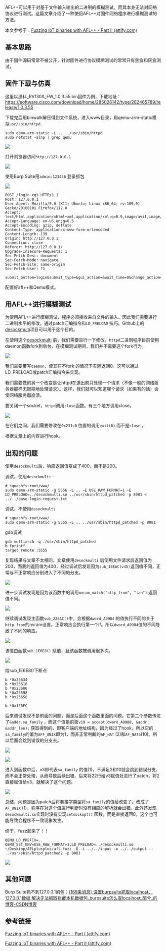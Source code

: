 AFL++可以用于对基于文件输入输出的二进制的模糊测试，而其本身无法对网络协议进行测试。这篇文章介绍了一种使用AFL++对固件网络程序进行模糊测试的方法。

本文参考于：[Fuzzing IoT binaries with AFL++ - Part II (attify.com)](https://blog.attify.com/fuzzing-iot-binaries-with-afl-part-ii/)

## 基本思路
由于固件源码常常不被公开，针对固件进行协议模糊测试的常常只有黑盒和灰盒测试，


## 固件下载与仿真
这里以思科_RV130X_FW_1.0.3.55.bin固件为例，下载地址：
https://software.cisco.com/download/home/285026142/type/282465789/release/1.0.3.55

下载完后用binwalk解压得到文件系统，进入www目录，用qemu-arm-static模拟`usr/sbin/httpd`.
```
sudo qemu-arm-static -L .. ../usr/sbin/httpd
sudo netstat -alnp | grep qemu
```

![](images/Pasted%20image%2020230514104837.png)

打开浏览器访问`http://127.0.0.1` 

![](images/Pasted%20image%2020230514104923.png)

使用Burp Suite用`admin:123456` 登录抓包

![](images/Pasted%20image%2020230514105830.png)

```
POST /login.cgi HTTP/1.1
Host: 127.0.0.1
User-Agent: Mozilla/5.0 (X11; Ubuntu; Linux x86_64; rv:109.0) Gecko/20100101 Firefox/112.0
Accept: text/html,application/xhtml+xml,application/xml;q=0.9,image/avif,image/webp,*/*;q=0.8
Accept-Language: en-US,en;q=0.5
Accept-Encoding: gzip, deflate
Content-Type: application/x-www-form-urlencoded
Content-Length: 139
Origin: http://127.0.0.1
Connection: close
Referer: http://127.0.0.1/
Upgrade-Insecure-Requests: 1
Sec-Fetch-Dest: document
Sec-Fetch-Mode: navigate
Sec-Fetch-Site: same-origin
Sec-Fetch-User: ?1

submit_button=login&submit_type=&gui_action=&wait_time=0&change_action=&enc=1&continue_key=&user=admin&pwd=3ff83912fdb4176a21cd5c93e2094554
```

配置好afl++和Qemu模式。


## 用AFL++进行模糊测试

为使用AFL++进行模糊测试，程序必须接收来自文件的输入。因此我们需要进行二进制水平的修改，通过patch汇编指令和`LD_PRELOAD` 技巧。Github上的[desockmulti](https://github.com/zyingp/desockmulti?ref=blog.attify.com)项目可以用于这个目的。

在使用这个[desockmulti](https://github.com/zyingp/desockmulti?ref=blog.attify.com) 前，我们需要进行一下修改。`httpd`二进制程序目前使用daemon函数fork到后台，在模糊测试期间，我们并不需要这个fork行为。

![](images/Pasted%20image%2020230507223855.png)

我们需要覆写`daemon`，使其在不fork 的情况下实际返回0。这可以通过LD_PRELOAD或patch汇编指令来实现。

我们需要做的另一个改变是让httpd在退出前只处理一个请求（不像一般的网络服务器那样无限期地处理请求）。这样，我们就可以知道哪个请求（如果有的话）会使网络服务器崩溃。

要关闭一个socket，`httpd`调用`close`函数。有三个地方调用close。

![](images/Pasted%20image%2020230514202235.png)

在它们之间，我们需要修改在`0x231c0` 位置的调用`exit(0)` 而不是`close` 。

根据文章上的内容进行hook。

## 出现的问题
使用`desockmulti`后，响应返回值变成了400，而不是200。

调试，使用`desockmulti` ·
```
# squashfs-root/www/
sudo qemu-arm-static -g 5556 -L .. -E USE_RAW_FORMAT=1 -E LD_PRELOAD=../desockmulti.so ../usr/sbin/httpd_patched -p 8081 < ../../base-login-request.txt
```

调试，不使用`desockmulti` 
```
# squashfs-root/www/
sudo qemu-arm-static -g 5555 -L .. ../usr/sbin/httpd_patched -p 8081
```

gdb调试
```
gdb-multiarch -q ./usr/sbin/httpd_patched
b fprintf
target remote :5555
```

复现结果与文章不太相同，文章使用`desockmulti` 后使用文件请求后返回值为200，而我的返回值为400，经过调试后发现因为`sub_1EEAC(v45)`返回值不同，正常与不正常响应分别进入了不同的分支。

![](images/Pasted%20image%2020230517165523.png)

进一步调试发现是因为该函数中的调用`nvram_match("http_from", "lan")` 返回值不同。

![](images/Pasted%20image%2020230517165722.png)

继续调试发现主函数`sub_228AC()`中，会根据`dword_A9984` 的值执行不同的关于`http_from`的nvram设置，正常响应会执行第一个if。所以`dword_A9984`值的不同导致了不同的响应。

![](images/Pasted%20image%2020230517170005.png)

该值由函数`sub_1E6E8()` 赋值，且该函数被调用很多次。

![](images/Pasted%20image%2020230517170351.png)

给sub_1E6E8()下断点
```
b *0x23634
b *0x23618
b *0x23600
b *0x23598
b *0x23658

b *0x1E6FC
```

后来调试发现不是前面的问题，而是后面这个函数里面的问题。它第二个参数传进了`&addr.sa_family` ，而这个值是前面`v19 = accept(dword_A9988, &addr, &addr_len);` 获取得到的，即客户端的地址结构，因为经过了hook，所以它的`sa_family`的值为`AFF_UNIX`即为1，而非正常判断的`AF_NAT` (2)和`AF_NAT6`(10)。所以后面会跳到错误的分支去。

![](images/Pasted%20image%2020230519211228.png)

![](images/Pasted%20image%2020230519211556.png)

进入到函数中后，v3即代表`sa_family` 的值(1)，不满足2和10就会跳到错误分支，而不会正常处理，从而导致后续出错。后来将22行给v3赋值处进行了patch，将2直接赋值给v3，就解决了这个问题。

![](images/Pasted%20image%2020230519211711.png)

总结，问题是因为patch后将套接字类型将`sa_family`的值给改变了，改成了`AF_UNIX` (1)，程序在对这个值进行判断时没有相应的解析就会出错。此外还发现`desockmulti.so`实现时没有实现`setsockopt()` 函数，而是直接返回0，这个也可能导致会程序不一致现象发生。

终于，fuzz起来了！！
```
QEMU_LD_PREFIX=.. QEMU_SET_ENV=USE_RAW_FORMAT=1,LD_PRELOAD=../desockmulti.so ~/Desktop/AFLplusplus/afl-fuzz -Q -i ../../input -o ../../output -- ../usr/sbin/httpd_patched2 -p 8081
```

![](images/Pasted%20image%2020230519220907.png)


## 其他问题
Burp Suite抓不到127.0.0.1的包：[(169条消息) 设置burpsuite抓取localhost、127.0.0.1数据,解决无法抓取拦截本机数据包_burpsuite怎么查localhost_陌兮_的博客-CSDN博客](https://blog.csdn.net/m0_47470899/article/details/119298514)


## 参考链接
[Fuzzing IoT binaries with AFL++ - Part I (attify.com)](https://blog.attify.com/fuzzing-iot-devices-part-1/)

[Fuzzing IoT binaries with AFL++ - Part II (attify.com)](https://blog.attify.com/fuzzing-iot-binaries-with-afl-part-ii/)
